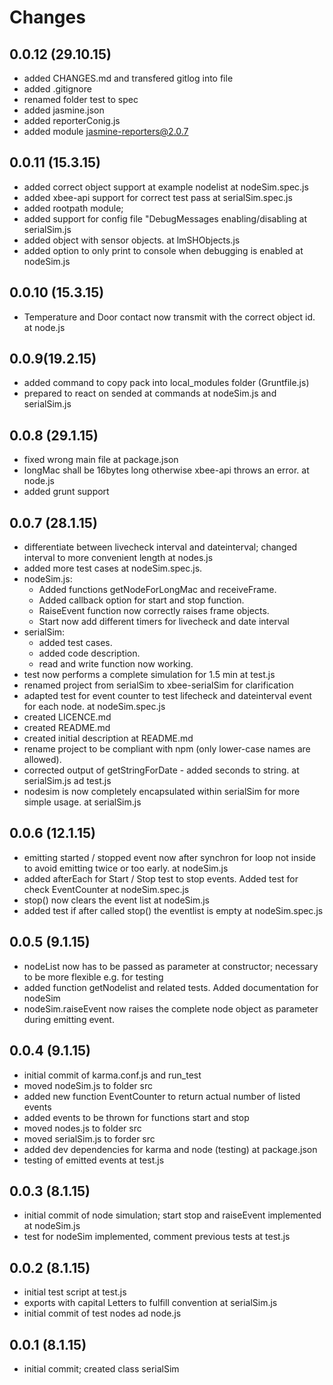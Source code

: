 # Changes

## 0.0.12 (29.10.15)
* added CHANGES.md and transfered gitlog into file
* added .gitignore
* renamed folder test to spec
* added jasmine.json
* added reporterConig.js
* added module jasmine-reporters@2.0.7

## 0.0.11 (15.3.15)
* added correct object support at example nodelist at nodeSim.spec.js
* added xbee-api support for correct test pass at serialSim.spec.js
* added rootpath module;
* added support for config file "DebugMessages enabling/disabling at serialSim.js
* added object with sensor objects. at lmSHObjects.js
* added option to only print to console when debugging is enabled at nodeSim.js

## 0.0.10 (15.3.15)
* Temperature and Door contact now transmit with the correct object id. at node.js

## 0.0.9(19.2.15)
* added command to copy pack into local_modules folder (Gruntfile.js)
* prepared to react on sended at commands at nodeSim.js and serialSim.js

## 0.0.8 (29.1.15)
* fixed wrong main file at package.json
* longMac shall be 16bytes long otherwise xbee-api throws an error. at node.js
* added grunt support


## 0.0.7 (28.1.15)
* differentiate between livecheck interval and dateinterval; changed interval to more convenient length at nodes.js
* added more test cases at nodeSim.spec.js.
* nodeSim.js:
    * Added functions getNodeForLongMac and receiveFrame.
    * Added callback option for start and stop function.
    * RaiseEvent function now correctly raises frame objects.
    * Start now add different timers for livecheck and date interval
* serialSim:
    * added test cases.
    * added code description.
    * read and write function now working.
* test now performs a complete simulation for 1.5 min at test.js
* renamed project from serialSim to xbee-serialSim for clarification
* adapted test for event counter to test lifecheck and dateinterval event for each node. at nodeSim.spec.js
* created LICENCE.md
* created README.md
* created initial description at README.md
* rename project to be compliant with npm (only lower-case names are allowed).
* corrected output of getStringForDate - added seconds to string. at serialSim.js ad test.js
* nodesim is now completely encapsulated within serialSim for more simple usage. at serialSim.js



## 0.0.6 (12.1.15)
* emitting started / stopped event now after synchron for loop not inside to avoid emitting twice or too early. at nodeSim.js
* added afterEach for Start / Stop test to stop events. Added test for check EventCounter at nodeSim.spec.js
* stop() now clears the event list at nodeSim.js
* added test if after called stop() the eventlist is empty at nodeSim.spec.js

## 0.0.5 (9.1.15)
* nodeList now has to be passed as parameter at constructor; necessary to be more flexible e.g. for testing
* added function getNodelist and related tests. Added documentation for nodeSim
* nodeSim.raiseEvent now raises the complete node object as parameter during emitting event.


## 0.0.4 (9.1.15)
* initial commit of karma.conf.js and run_test
* moved nodeSim.js to folder src
* added new function EventCounter to return actual number of listed events
* added events to be thrown for functions start and stop
* moved nodes.js to folder src
* moved serialSim.js to forder src
* added dev dependencies for karma and node (testing) at package.json
* testing of emitted events at test.js

## 0.0.3 (8.1.15)
* initial commit of node simulation; start stop and raiseEvent implemented at nodeSim.js
* test for nodeSim implemented, comment previous tests at test.js

## 0.0.2 (8.1.15)
* initial test script at test.js
* exports with capital Letters to fulfill convention at serialSim.js
* initial commit of test nodes ad node.js

## 0.0.1 (8.1.15)
* initial commit; created class serialSim